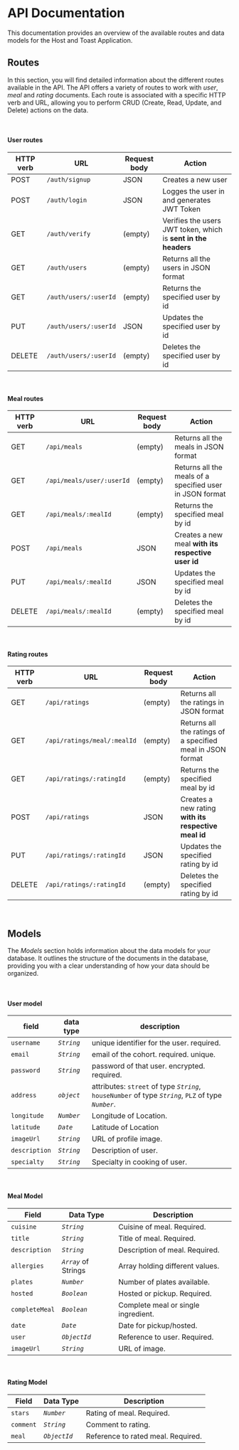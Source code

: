 # API Documentation

This documentation provides an overview of the available routes and data models for the Host and Toast Application.

## Routes

In this section, you will find detailed information about the different routes available in the API.
The API offers a variety of routes to work with _user_, _meal_ and _rating_ documents. Each route is associated with a specific HTTP verb and URL, allowing you to perform CRUD (Create, Read, Update, and Delete) actions on the data.

<br>

#### User routes

| HTTP verb | URL                   | Request body | Action                                                         |
| --------- | --------------------- | ------------ | -------------------------------------------------------------- |
| POST      | `/auth/signup`        | JSON         | Creates a new user                                             |
| POST      | `/auth/login`         | JSON         | Logges the user in and generates JWT Token                     |
| GET       | `/auth/verify`        | (empty)      | Verifies the users JWT token, which is **sent in the headers** |
| GET       | `/auth/users`         | (empty)      | Returns all the users in JSON format                           |
| GET       | `/auth/users/:userId` | (empty)      | Returns the specified user by id                               |
| PUT       | `/auth/users/:userId` | JSON         | Updates the specified user by id                               |
| DELETE    | `/auth/users/:userId` | (empty)      | Deletes the specified user by id                               |

<br>

#### Meal routes

| HTTP verb | URL                       | Request body | Action                                                   |
| --------- | ------------------------- | ------------ | -------------------------------------------------------- |
| GET       | `/api/meals`              | (empty)      | Returns all the meals in JSON format                     |
| GET       | `/api/meals/user/:userId` | (empty)      | Returns all the meals of a specified user in JSON format |
| GET       | `/api/meals/:mealId`      | (empty)      | Returns the specified meal by id                         |
| POST      | `/api/meals`              | JSON         | Creates a new meal **with its respective user id**       |
| PUT       | `/api/meals/:mealId`      | JSON         | Updates the specified meal by id                         |
| DELETE    | `/api/meals/:mealId`      | (empty)      | Deletes the specified meal by id                         |

<br>

#### Rating routes

| HTTP verb | URL                         | Request body | Action                                                     |
| --------- | --------------------------- | ------------ | ---------------------------------------------------------- |
| GET       | `/api/ratings`              | (empty)      | Returns all the ratings in JSON format                     |
| GET       | `/api/ratings/meal/:mealId` | (empty)      | Returns all the ratings of a specified meal in JSON format |
| GET       | `/api/ratings/:ratingId`    | (empty)      | Returns the specified meal by id                           |
| POST      | `/api/ratings`              | JSON         | Creates a new rating **with its respective meal id**       |
| PUT       | `/api/ratings/:ratingId`    | JSON         | Updates the specified rating by id                         |
| DELETE    | `/api/ratings/:ratingId`    | (empty)      | Deletes the specified rating by id                         |

<br>

## Models

The _Models_ section holds information about the data models for your database. It outlines the structure of the documents in the database, providing you with a clear understanding of how your data should be organized.

<br>

#### User model

| field         | data type  | description                                                                                          |
| ------------- | ---------- | ---------------------------------------------------------------------------------------------------- |
| `username`    | _`String`_ | unique identifier for the user. required.                                                            |
| `email`       | _`String`_ | email of the cohort. required. unique.                                                               |
| `password`    | _`String`_ | password of that user. encrypted. required.                                                          |
| `address`     | _`object`_ | attributes: `street` of type _`String`_, `houseNumber` of type _`String`_, `PLZ` of type _`Number`_. |
| `longitude`   | _`Number`_ | Longitude of Location.                                                                               |
| `latitude`    | _`Date`_   | Latitude of Location                                                                                 |
| `imageUrl`    | _`String`_ | URL of profile image.                                                                                |
| `description` | _`String`_ | Description of user.                                                                                 |
| `specialty`   | _`String`_ | Specialty in cooking of user.                                                                        |

<br>

#### Meal Model

| Field          | Data Type            | Description                         |
| -------------- | -------------------- | ----------------------------------- |
| `cuisine`      | _`String`_           | Cuisine of meal. Required.          |
| `title`        | _`String`_           | Title of meal. Required.            |
| `description`  | _`String`_           | Description of meal. Required.      |
| `allergies`    | _`Array`_ of Strings | Array holding different values.     |
| `plates`       | _`Number`_           | Number of plates available.         |
| `hosted`       | _`Boolean`_          | Hosted or pickup. Required.         |
| `completeMeal` | _`Boolean`_          | Complete meal or single ingredient. |
| `date`         | _`Date`_             | Date for pickup/hosted.             |
| `user`         | _`ObjectId`_         | Reference to user. Required.        |
| `imageUrl`     | _`String`_           | URL of image.                       |

<br>

#### Rating Model

| Field     | Data Type    | Description                        |
| --------- | ------------ | ---------------------------------- |
| `stars`   | _`Number`_   | Rating of meal. Required.          |
| `comment` | _`String`_   | Comment to rating.                 |
| `meal`    | _`ObjectId`_ | Reference to rated meal. Required. |
